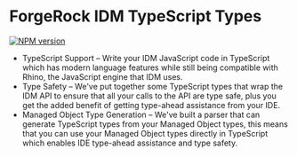 # ForgeRock IDM TypeScript Types
<span class="badge-npmversion"><a href="https://npmjs.org/package/@agiledigital/idm-ts-types" title="View this project on NPM"><img src="https://img.shields.io/npm/v/@agiledigital/idm-ts-types.svg" alt="NPM version" /></a></span>

* TypeScript Support – Write your IDM JavaScript code in TypeScript which has modern language features while still being compatible with Rhino, the JavaScript engine that IDM uses.
* Type Safety – We've put together some TypeScript types that wrap the IDM API to ensure that all your calls to the API are type safe, plus you get the added benefit of getting type-ahead assistance from your IDE.
* Managed Object Type Generation – We've built a parser that can generate TypeScript types from your Managed Object types, this means that you can use your Managed Object types directly in TypeScript which enables IDE type-ahead assistance and type safety.